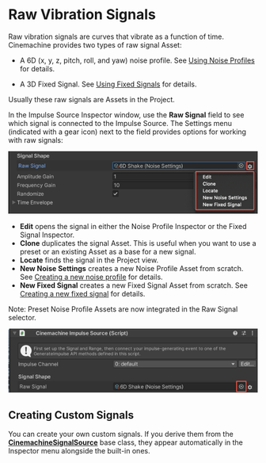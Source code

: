 # Raw Vibration Signals

Raw vibration signals are curves that vibrate as a function of time. Cinemachine provides two types of raw signal Asset:

- A 6D (x, y, z, pitch, roll, and yaw) noise profile. See [Using Noise Profiles](CinemachineImpulseNoiseProfiles.md) for details.

- A 3D Fixed Signal. See [Using Fixed Signals](CinemachineImpulseFixedSignals.md) for details.

Usually these raw signals are Assets in the Project.

In the Impulse Source Inspector window, use the **Raw Signal** field to see which signal is connected to the Impulse Source. The Settings menu (indicated with a gear icon) next to the field provides options for working with raw signals:

![img](images/InspectorImpulseSourceRawSignalMenu.png)

- **Edit** opens the signal in either the Noise Profile Inspector or the Fixed Signal Inspector.
- **Clone** duplicates the signal Asset. This is useful when you want to use a preset or an existing Asset as a base for a new signal.
- **Locate** finds the signal in the Project view.
- **New Noise Settings** creates a new Noise Profile Asset from scratch. See [Creating a new noise profile](CinemachineImpulseNoiseProfiles.md) for details.
- **New Fixed Signal** creates a new Fixed Signal Asset from scratch. See [Creating a new fixed signal](CinemachineImpulseFixedSignals.md) for details.

Note: Preset Noise Profile Assets are now integrated in the Raw Signal selector.

![img](images/InspectorImpulseSourcePresetsGear.png)



## Creating Custom Signals

You can create your own custom signals. If you derive them from the **[CinemachineSignalSource](../api/Cinemachine.SignalSourceAsset.html)** base class, they appear automatically in the Inspector menu alongside the built-in ones.
